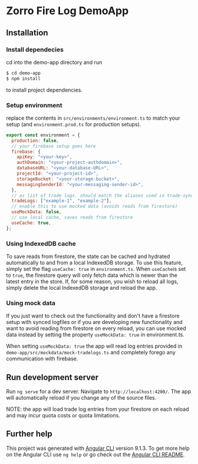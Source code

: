 # Zorro Fire Log DemoApp

## Installation

### Install dependecies

cd into the demo-app directory and run

```sh
$ cd demo-app
$ npm install
```

to install project dependencies.

### Setup environment

replace the contents in `src/environments/environment.ts` to match your setup (and `environment.prod.ts` for production setups).

```js
export const environment = {
  production: false,
  // your firebase setup goes here
  firebase: {
    apiKey: "<your-key>",
    authDomain: "<your-project-authdomain>",
    databaseURL: "<your-database-URL>",
    projectId: "<your-project-id>",
    storageBucket: "<your-storage-bucket>",
    messagingSenderId: "<your-messaging-sender-id>",
  },
  // as list of trade logs. should match the aliases used in trade-sync
  tradeLogs: ["example-1", "example-2"],
  // enable this to use mocked data (avoids reads from firestore)
  useMockData: false,
  // use local cache, saves reads from firestore
  useCache: true,
};
```

### Using IndexedDB cache
To save reads from firestore, the state can be cached and hydrated automatically to and from a local IndexedDB storage.
To use this feature, simply set the flag `useCache: true` in `environment.ts`.
When `useCache`is set to `true`, the firestore query will only fetch data which is newer than the latest entry in the store.
If, for some reason, you wish to reload all logs, simply delete the local IndexedDB storage and reload the app.

### Using mock data
If you just want to check out the functionality and don't have a firestore setup with synced logfiles or if you are developing new functionality and want to avoid reading from firestore on every reload, you can use mocked data instead by setting the property `useMockData: true` in environment.ts.

When setting `useMockData: true` the app will read log entries provided in `demo-app/src/mockdata/mock-tradelogs.ts` and completely forego any communication with firebase.

## Run development server
Run `ng serve` for a dev server. Navigate to `http://localhost:4200/`. The app will automatically reload if you change any of the source files.

NOTE: the app will load trade log entries from your firestore on each reload and may incur quota costs or quota limitations. 

## Further help

This project was generated with [Angular CLI](https://github.com/angular/angular-cli) version 9.1.3.
To get more help on the Angular CLI use `ng help` or go check out the [Angular CLI README](https://github.com/angular/angular-cli/blob/master/README.md).
